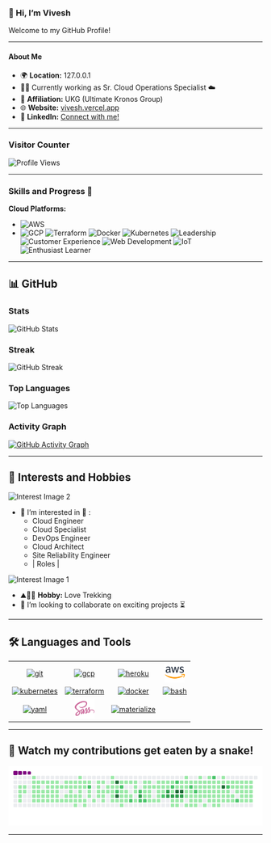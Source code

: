 ### 👋 Hi, I’m Vivesh
Welcome to my GitHub Profile!  

---
#### **About Me**
- 🌍 **Location:** 127.0.0.1
- 👨‍💻 Currently working as Sr. Cloud Operations Specialist ☁️
- 💼 **Affiliation:** UKG (Ultimate Kronos Group)  
- 🌐 **Website:** [vivesh.vercel.app](https://vivesh.vercel.app/)  
- 💬 **LinkedIn:** [Connect with me!](https://in.linkedin.com/in/vivesh-tyagi-9085a9a9)

  
---  

### **Visitor Counter**  
![Profile Views](https://komarev.com/ghpvc/?username=574n13y&color=blueviolet)

---


### **Skills and Progress** 🚀

**Cloud Platforms:**
 - ![AWS](https://img.shields.io/badge/AWS-70%-brightgreen)
 - ![GCP](https://img.shields.io/badge/GCP-70%-brightgreen)
![Terraform](https://img.shields.io/badge/Terraform-70%-brightgreen)
![Docker](https://img.shields.io/badge/Docker-70%-brightgreen)
![Kubernetes](https://img.shields.io/badge/Kubernetes-70%-brightgreen)
![Leadership](https://img.shields.io/badge/Leadership-90%25-green)
![Customer Experience](https://img.shields.io/badge/Customer%20Experience-100%25-blue)
![Web Development](https://img.shields.io/badge/Web%20Development-70%25-brightgreen)
![IoT](https://img.shields.io/badge/IoT-40%25-yellow)
![Enthusiast Learner](https://img.shields.io/badge/Enthusiast%20Learner-100%25-blue)


---

## 📊 GitHub

### **Stats**  
![GitHub Stats](https://github-readme-stats.vercel.app/api?username=574n13y&show_icons=true&theme=radical)  

### **Streak**  
![GitHub Streak](https://github-readme-streak-stats.herokuapp.com/?user=574n13y&theme=radical)  

### **Top Languages**  
![Top Languages](https://github-readme-stats.vercel.app/api/top-langs/?username=574n13y&layout=compact&theme=radical)  

### **Activity Graph**  
[![GitHub Activity Graph](https://github-readme-activity-graph.vercel.app/graph?username=574n13y&theme=radical)](https://github.com/ashutosh00710/github-readme-activity-graph)


---

## 🌟 Interests and Hobbies

![Interest Image 2](https://github.com/574n13y/574n13y/assets/35293085/bc74f390-fc31-42fe-b7cd-4dc9e6b81818)


* 👀 I’m interested in 🔭 :
  - Cloud Engineer
  - Cloud Specialist
  - DevOps Engineer
  - Cloud Architect
  - Site Reliability Engineer
   - | Roles | 


![Interest Image 1](https://github.com/574n13y/574n13y/assets/35293085/46dfc20c-4624-4656-a0a6-4a498f35e93f)



- ⛰️🧗‍♂️ **Hobby:** Love Trekking
- 💞️ I’m looking to collaborate on exciting projects ⏳

---

## 🛠️ Languages and Tools
<table>
  <tr>
    <td align='center'><a href="https://git-scm.com/" target="_blank"><img src="https://www.vectorlogo.zone/logos/git-scm/git-scm-icon.svg" alt="git" width="40" height="40"/></a></td>
    <td align='center'><a href="https://cloud.google.com" target="_blank"><img src="https://www.vectorlogo.zone/logos/google_cloud/google_cloud-ar21.svg" alt="gcp" width="60" height="40"/></a></td>
    <td align='center'><a href="https://heroku.com" target="_blank"><img src="https://www.vectorlogo.zone/logos/heroku/heroku-ar21.svg" alt="heroku" width="60" height="40"/></a></td>
    <td align='center'><a href="https://aws.amazon.com" target="_blank"><img src="https://raw.githubusercontent.com/devicons/devicon/master/icons/amazonwebservices/amazonwebservices-original-wordmark.svg" alt="aws" width="40" height="40"/></a></td>
  </tr>
  <tr>
    <td align='center'><a href="https://kubernetes.io/" target="_blank"><img src="https://www.vectorlogo.zone/logos/kubernetes/kubernetes-icon.svg" alt="kubernetes" width="40" height="40"/></a></td>
    <td align='center'><a href="https://www.terraform.io/" target="_blank"><img src="https://www.vectorlogo.zone/logos/terraformio/terraformio-icon.svg" alt="terraform" width="40" height="40"/></a></td>
    <td align='center'><a href="https://www.docker.com/" target="_blank"><img src="https://www.vectorlogo.zone/logos/docker/docker-icon.svg" alt="docker" width="40" height="40"/></a></td>
    <td align='center'><a href="https://www.gnu.org/software/bash/" target="_blank"><img src="https://www.vectorlogo.zone/logos/gnu_bash/gnu_bash-icon.svg" alt="bash" width="40" height="40"/></a></td>
    </tr>
  <tr>
    <td align='center'><a href="https://yaml.org/" target="_blank"><img src="https://www.vectorlogo.zone/logos/yaml/yaml-icon.svg" alt="yaml" width="40" height="40"/></a></td>
    <td align='center'><a href="https://sass-lang.com" target="_blank"><img src="https://raw.githubusercontent.com/devicons/devicon/master/icons/sass/sass-original.svg" alt="sass" width="40" height="40"/></a></td>
    <td align='center'><a href="https://materializecss.com/" target="_blank"><img src="https://raw.githubusercontent.com/prplx/svg-logos/5585531d45d294869c4eaab4d7cf2e9c167710a9/svg/materialize.svg" alt="materialize" width="40" height="40"/></a></td>
  </tr>
</table>

---



## 🐍 Watch my contributions get eaten by a snake!
![snake gif](https://github.com/Mario263/sankeeatingcontribution/blob/output/github-contribution-grid-snake.gif)

---

<!---
574n13y/574n13y is a ✨ special ✨ repository because its `README.md` (this file) appears on your GitHub profile.
You can click the Preview link to take a look at your changes.
--->
